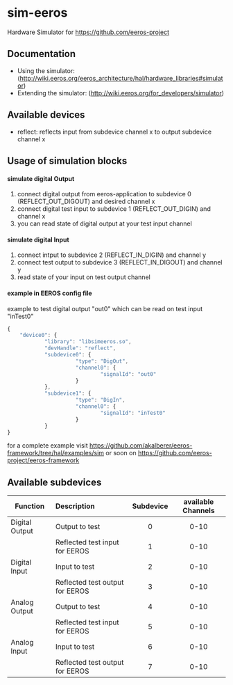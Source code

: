 # sim-eeros
Hardware Simulator for https://github.com/eeros-project

## Documentation
- Using the simulator: (http://wiki.eeros.org/eeros_architecture/hal/hardware_libraries#simulator) 
- Extending the simulator: (http://wiki.eeros.org/for_developers/simulator) 

## Available devices
* reflect: reflects input from subdevice channel x to output subdevice channel x

## Usage of simulation blocks

#### simulate digital Output
1. connect digital output from eeros-application to subdevice 0 (REFLECT_OUT_DIGOUT) and desired channel x
2. connect digital test input to subdevice 1 (REFLECT_OUT_DIGIN) and channel x
3. you can read state of digital output at your test input channel

#### simulate digital Input
1. connect intput to subdevice 2 (REFLECT_IN_DIGIN) and channel y
2. connect test output to subdevice 3 (REFLECT_IN_DIGOUT) and channel y
3. read state of your input on test output channel

#### example in EEROS config file
example to test digital output "out0" which can be read on test input "inTest0"
```js
{
    "device0": {
		    "library": "libsimeeros.so",
		    "devHandle": "reflect",
		    "subdevice0": {
			          "type": "DigOut",
			          "channel0": {
				              "signalId": "out0"
			          }
		    },
		    "subdevice1": {
			          "type": "DigIn",
			          "channel0": {
				              "signalId": "inTest0"
			          }
		    }
}
```
for a complete example visit https://github.com/akalberer/eeros-framework/tree/hal/examples/sim 
or soon on https://github.com/eeros-project/eeros-framework

## Available subdevices
| Function            | Description                     | Subdevice     | available Channels  |
| --------------------|:------------------------------- |:-------------:| :------------------:|
| Digital Output      | Output to test                  |     0         |        0-10         |
|                     | Reflected test input for EEROS  |     1         |        0-10         |
| Digital Input       | Input to test                   |     2         |        0-10         |
|                     | Reflected test output for EEROS |     3         |        0-10         |
| Analog Output       | Output to test                  |     4         |        0-10         |
|                     | Reflected test input for EEROS  |     5         |        0-10         |
| Analog Input        | Input to test                   |     6         |        0-10         |
|                     | Reflected test output for EEROS |     7         |        0-10         |
